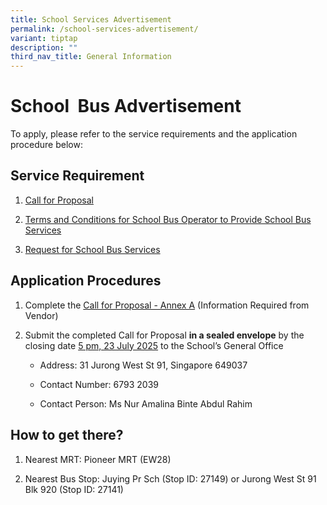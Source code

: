 ```yaml
---
title: School Services Advertisement
permalink: /school-services-advertisement/
variant: tiptap
description: ""
third_nav_title: General Information
---
```

<h1><strong>School&nbsp; Bus Advertisement</strong></h1>
<p>To apply, please refer to the service requirements and the application
procedure below:</p>
<p></p>
<h2>Service Requirement</h2>
<ol data-tight="true" class="tight">
<li>
<p><a href="/files/School Services Advertisement/Call_for_Proposals__For_Single_Bus_Service__Final.pdf" rel="noopener noreferrer nofollow" target="_blank">Call for Proposal</a>
</p>
</li>
<li>
<p><a href="/files/School Services Advertisement/TC_for_School_Bus_Operator_to_Provide_School_Bus_Services__For_Single_Bus_Service__Final.pdf" rel="noopener noreferrer nofollow" target="_blank">Terms and Conditions for School Bus Operator to Provide School Bus Services</a>
</p>
</li>
<li>
<p><a href="/files/School Services Advertisement/Request_for_School_Bus_Svc___TC_Governing_the_Requests_for_Services__For_Single_Bus_Service__Final.pdf" rel="noopener noreferrer nofollow" target="_blank">Request for School Bus Services</a>
</p>
</li>
</ol>
<p></p>
<h2>Application Procedures</h2>
<ol data-tight="true" class="tight">
<li>
<p>Complete the <a href="/files/School Services Advertisement/Information_from_Vendor__For_Single_Bus_Service__Final.pdf" rel="noopener noreferrer nofollow" target="_blank">Call for Proposal - Annex A</a> (Information
Required from Vendor)</p>
</li>
<li>
<p>Submit the completed Call for Proposal <strong>in a sealed envelope</strong> by
the closing date <u>5 pm, 23 July 2025</u> to the School’s General Office</p>
<ul data-tight="true" class="tight">
<li>
<p>Address: 31 Jurong West St 91, Singapore 649037</p>
</li>
<li>
<p>Contact Number: 6793 2039</p>
</li>
<li>
<p>Contact Person: Ms Nur Amalina Binte Abdul Rahim</p>
</li>
</ul>
</li>
</ol>
<p></p>
<h2>How to get there?</h2>
<ol data-tight="true" class="tight">
<li>
<p>Nearest MRT: Pioneer MRT (EW28)</p>
</li>
<li>
<p>Nearest Bus Stop: Juying Pr Sch (Stop ID: 27149) or Jurong West St 91
Blk 920 (Stop ID: 27141)</p>
</li>
</ol>
<p></p>